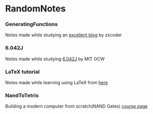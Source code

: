 # RandomNotes

### GeneratingFunctions
Notes made while studying an [excellent blog](https://codeforces.com/blog/entry/77468) by zscoder

### 6.042J
Notes made while studying [6.042J](https://ocw.mit.edu/courses/electrical-engineering-and-computer-science/6-042j-mathematics-for-computer-science-spring-2015/index.htm) by MIT OCW

### LaTeX tutorial
Notes made while learning using LaTeX from [here](https://www.latex-tutorial.com/tutorials/table-of-contents/) 

### NandToTetris
Building a modern computer from scratch(NAND Gates) [course page](https://www.nand2tetris.org/)
